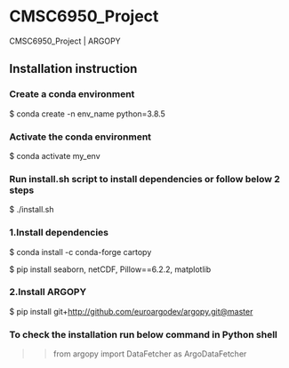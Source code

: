# CMSC6950_Project
CMSC6950_Project | ARGOPY

## Installation instruction
### Create a conda environment
 $ conda create -n env_name python=3.8.5

### Activate the conda environment
 $ conda activate my_env
 
### Run install.sh script to install dependencies or follow below 2 steps
 $ ./install.sh

### 1.Install dependencies
 $ conda install -c conda-forge cartopy
 
 $ pip install seaborn, netCDF, Pillow==6.2.2, matplotlib
  
### 2.Install ARGOPY
 $ pip install git+http://github.com/euroargodev/argopy.git@master

### To check the installation run below command in Python shell
 >> from argopy import DataFetcher as ArgoDataFetcher
 
 


